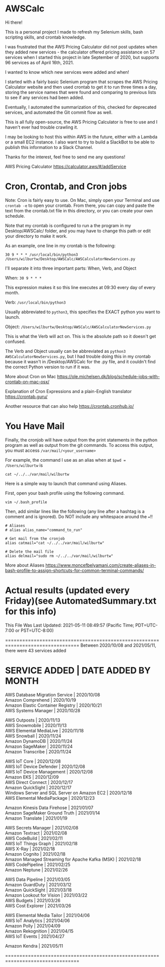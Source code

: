 # AWSCalc

Hi there!

This is a personal project I made to refresh my Selenium skills, bash scripting
skills, and crontab knowledge.

I was frustrated that the AWS Pricing Calculator did not post updates when they
added new services - the calculator offered pricing assistance on 57 services
when I started this project in late September of 2020, but supports 96 services
as of April 16th, 2021.

I wanted to know which new services were added and when!

I started with a fairly basic Selenium program that scrapes the AWS Pricing
Calculator website and then used crontab to get it to run three times a day,
storing the service names that were found and comparing to previous lists to
see if any services had been added.

Eventually, I automated the summarization of this, checked for deprecated
services, and automated the Git commit flow as well.

This is all fully open-source, the AWS Pricing Calculator is free to use and I
haven't ever had trouble crawling it.

I may be looking to host this within AWS in the future, either with a Lambda
or a small EC2 instance. I also want to try to build a SlackBot to be able to
publish this information to a Slack Channel.

Thanks for the interest, feel free to send me any questions!


AWS Pricing Calculator
https://calculator.aws/#/addService




# Cron, Crontab, and Cron jobs

Note: Cron is fairly easy to use. On Mac, simply open your Terminal and use
`crontab -e` to open your crontab. From there, you can copy and paste the text
from the crontab.txt file in this directory, or you can create your own
schedule.

Note that my crontab is configured to run a the program in my Desktop/AWSCalc/
folder, and you may have to change this path or edit your directory to make it
work.

As an example, one line in my crontab is the following:

`30 9 * * * /usr/local/bin/python3 /Users/wilburtw/Desktop/AWSCalc/AWSCalculatorNewServices.py`

I'll separate it into three important parts: When, Verb, and Object

When: `30 9 * * * `

This expression makes it so this line executes at 09:30 every day of every month.

Verb: `/usr/local/bin/python3`

Usually abbreviated to `python3`, this specifies the EXACT python you want to launch.

Object: `/Users/wilburtw/Desktop/AWSCalc/AWSCalculatorNewServices.py`

This is what the Verb will act on. This is the absolute path so it doesn't get confused.


The Verb and Object usually can be abbreviated as `python3 AWSCalculatorNewServices.py`,
but I had trouble doing this in my crontab because it wasn't in /Desktop/AWSCalc
for the .py file, and it couldn't find the correct Python version to run if it was.


More about Cron on Mac
https://ole.michelsen.dk/blog/schedule-jobs-with-crontab-on-mac-osx/

Explanation of Cron Expressions and a plain-English translator
https://crontab.guru/

Another resource that can also help
https://crontab.cronhub.io/


# You Have Mail

Finally, the cronjob will have output from the print statements in the python
program as well as output from the git commands. To access this output, you must
access `/var/mail/<your_username>`

For example, the command I use as an alias when at `$pwd = /Users/wilburtw` is

`cat ~/../../var/mail/wilburtw`

Here is a simple way to launch that command using Aliases.

First, open your bash profile using the following command.

`vim ~/.bash_profile`

Then, add similar lines like the following (any line after a hashtag is a
comment and is ignored). Do NOT include any whitespace around the `=`!!

```
# Aliases
# alias alias_name="command_to_run"

# Get mail from the cronjob
alias catmail="cat ~/../../var/mail/wilburtw"

# Delete the mail file
alias delmail="sudo rm ~/../../var/mail/wilburtw"
```


More about Aliases
https://www.moncefbelyamani.com/create-aliases-in-bash-profile-to-assign-shortcuts-for-common-terminal-commands/



# Actual results (updated every Friday)(see AutomatedSummary.txt for this info)
This File Was Last Updated: 2021-05-11 08:49:57 (Pacific Time; PDT=UTC-7:00 or PST=UTC-8:00)



================================================================================
Between 2020/10/08 and 2021/05/11, there were 43 services added 


SERVICE ADDED | DATE ADDED BY MONTH
===================================
AWS Database Migration Service                    | 2020/10/08  
Amazon Comprehend                                 | 2020/10/19  
Amazon Elastic Container Registry                 | 2020/10/21  
AWS Systems Manager                               | 2020/10/28  

AWS Outposts                                      | 2020/11/13  
AWS Snowmobile                                    | 2020/11/13  
AWS Elemental MediaLive                           | 2020/11/18  
AWS Snowball                                      | 2020/11/24  
Amazon DynamoDB                                   | 2020/11/24  
Amazon SageMaker                                  | 2020/11/24  
Amazon Transcribe                                 | 2020/11/24  

AWS IoT Core                                      | 2020/12/08  
AWS IoT Device Defender                           | 2020/12/08  
AWS IoT Device Management                         | 2020/12/08  
Amazon EKS                                        | 2020/12/09  
AWS Direct Connect                                | 2020/12/17  
Amazon QuickSight                                 | 2020/12/17  
Windows Server and SQL Server on Amazon EC2       | 2020/12/18  
AWS Elemental MediaPackage                        | 2020/12/23  

Amazon Kinesis Data Firehose                      | 2021/01/07  
Amazon SageMaker Ground Truth                     | 2021/01/14  
Amazon Translate                                  | 2021/01/19  

AWS Secrets Manager                               | 2021/02/08  
Amazon Textract                                   | 2021/02/08  
AWS CodeBuild                                     | 2021/02/11  
AWS IoT Things Graph                              | 2021/02/18  
AWS X-Ray                                         | 2021/02/18  
Amazon Cognito                                    | 2021/02/18  
Amazon Managed Streaming for Apache Kafka (MSK)   | 2021/02/18  
AWS CodePipeline                                  | 2021/02/25  
Amazon Neptune                                    | 2021/02/26  

AWS Data Pipeline                                 | 2021/03/05  
Amazon GuardDuty                                  | 2021/03/12  
Amazon QuickSight                                 | 2021/03/18  
Amazon Lookout for Vision                         | 2021/03/22  
AWS Budgets                                       | 2021/03/26  
AWS Cost Explorer                                 | 2021/03/26  

AWS Elemental Media Tailor                        | 2021/04/06  
AWS IoT Analytics                                 | 2021/04/06  
Amazon Polly                                      | 2021/04/09  
Amazon Rekognition                                | 2021/04/15  
AWS IoT Events                                    | 2021/04/27  

Amazon Kendra                                     | 2021/05/11  




================================================================================
